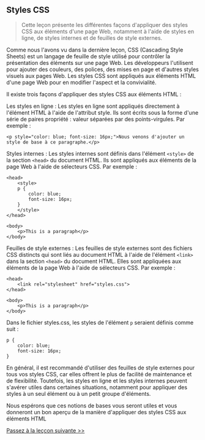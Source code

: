 ## Styles CSS

> Cette leçon présente les différentes façons d'appliquer des styles CSS aux éléments d'une page Web, notamment à l'aide de styles en ligne, de styles internes et de feuilles de style externes.

Comme nous l'avons vu dans la dernière leçon, CSS (Cascading Style Sheets) est un langage de feuille de style utilisé pour contrôler la présentation des éléments sur une page Web. Les développeurs l'utilisent pour ajouter des couleurs, des polices, des mises en page et d'autres styles visuels aux pages Web. Les styles CSS sont appliqués aux éléments HTML d'une page Web pour en modifier l'aspect et la convivialité.

Il existe trois façons d'appliquer des styles CSS aux éléments HTML :

Les styles en ligne : Les styles en ligne sont appliqués directement à l'élément HTML à l'aide de l'attribut style. Ils sont écrits sous la forme d'une série de paires propriété : valeur séparées par des points-virgules. Par exemple :

```
<p style="color: blue; font-size: 16px;">Nous venons d'ajouter un style de base à ce paragraphe.</p>
```

Styles internes : Les styles internes sont définis dans l'élément `<style>` de la section `<head>` du document HTML. Ils sont appliqués aux éléments de la page Web à l'aide de sélecteurs CSS. Par exemple :

```
<head>
    <style>
    p {
        color: blue;
        font-size: 16px;
    }
    </style>
</head>

<body>
    <p>This is a paragraph</p>
</body>
```

Feuilles de style externes : Les feuilles de style externes sont des fichiers CSS distincts qui sont liés au document HTML à l'aide de l'élément `<link>` dans la section `<head>` du document HTML. Elles sont appliquées aux éléments de la page Web à l'aide de sélecteurs CSS. Par exemple :

```
<head>
    <link rel="stylesheet" href="styles.css">
</head>

<body>
    <p>This is a paragraph</p>
</body>
```

Dans le fichier styles.css, les styles de l'élément `p` seraient définis comme suit :

```
p {
    color: blue;
    font-size: 16px;
}
```

En général, il est recommandé d'utiliser des feuilles de style externes pour tous vos styles CSS, car elles offrent le plus de facilité de maintenance et de flexibilité. Toutefois, les styles en ligne et les styles internes peuvent s'avérer utiles dans certaines situations, notamment pour appliquer des styles à un seul élément ou à un petit groupe d'éléments.

Nous espérons que ces notions de bases vous seront utiles et vous donneront un bon aperçu de la manière d'appliquer des styles CSS aux éléments HTML

[Passez à la leçcon suivante >>](https://github.com/Le-BootCamp-Grow/supports-de-cours/blob/main/notes-de-cours/niveau-d-entree/developpeur-web/semaine_1_jour_2/3_proprietes_css.md)